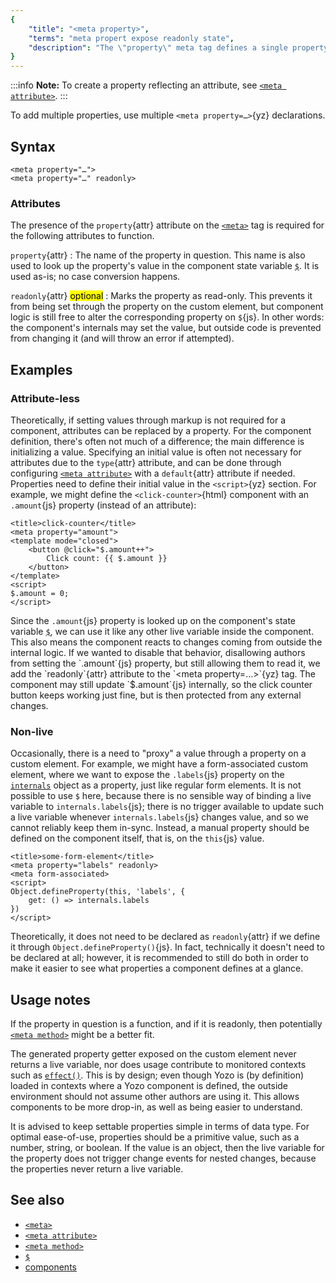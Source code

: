```yaml
---
{
	"title": "<meta property>",
	"terms": "meta propert expose readonly state",
	"description": "The \"property\" meta tag defines a single property to be exposed on the custom element. It may optionally be marked read-only."
}
---
```


:::info
**Note:** To create a property reflecting an attribute, see [`<meta attribute>`](/docs/components/meta/attribute/).
:::

To add multiple properties, use multiple `<meta property=…>`{yz} declarations.

## Syntax

```yz
<meta property="…">
<meta property="…" readonly>
```

### Attributes

The presence of the `property`{attr} attribute on the [`<meta>`](/docs/components/meta/) tag is required for the following attributes to function.

`property`{attr}
: The name of the property in question. This name is also used to look up the property's value in the component state variable [`$`](/docs/components/$/). It is used as-is; no case conversion happens.

`readonly`{attr} <mark>optional</mark>
: Marks the property as read-only. This prevents it from being set through the property on the custom element, but component logic is still free to alter the corresponding property on `$`{js}. In other words: the component's internals may set the value, but outside code is prevented from changing it (and will throw an error if attempted).

## Examples

### Attribute-less

Theoretically, if setting values through markup is not required for a component, attributes can be replaced by a property. For the component definition, there's often not much of a difference; the main difference is initializing a value. Specifying an initial value is often not necessary for attributes due to the `type`{attr} attribute, and can be done through configuring [`<meta attribute>`](/docs/components/meta/attribute/) with a `default`{attr} attribute if needed. Properties need to define their initial value in the `<script>`{yz} section. For example, we might define the `<click-counter>`{html} component with an `.amount`{js} property (instead of an attribute):

```yz
<title>click-counter</title>
<meta property="amount">
<template mode="closed">
	<button @click="$.amount++">
		Click count: {{ $.amount }}
	</button>
</template>
<script>
$.amount = 0;
</script>
```

Since the `.amount`{js} property is looked up on the component's state variable [`$`](/docs/components/$/), we can use it like any other live variable inside the component. This also means the component reacts to changes coming from outside the internal logic. If we wanted to disable that behavior, disallowing authors from setting the `.amount`{js} property, but still allowing them to read it, we add the `readonly`{attr} attribute to the `<meta property=…>`{yz} tag. The component may still update `$.amount`{js} internally, so the click counter button keeps working just fine, but is then protected from any external changes.

### Non-live

Occasionally, there is a need to "proxy" a value through a property on a custom element. For example, we might have a form-associated custom element, where we want to expose the `.labels`{js} property on the [`internals`](/docs/components/internals/) object as a property, just like regular form elements. It is not possible to use `$` here, because there is no sensible way of binding a live variable to `internals.labels`{js}; there is no trigger available to update such a live variable whenever `internals.labels`{js} changes value, and so we cannot reliably keep them in-sync. Instead, a manual property should be defined on the component itself, that is, on the `this`{js} value.

```yz
<title>some-form-element</title>
<meta property="labels" readonly>
<meta form-associated>
<script>
Object.defineProperty(this, 'labels', {
	get: () => internals.labels
})
</script>
```

Theoretically, it does not need to be declared as `readonly`{attr} if we define it through `Object.defineProperty()`{js}. In fact, technically it doesn't need to be declared at all; however, it is recommended to still do both in order to make it easier to see what properties a component defines at a glance.

## Usage notes

If the property in question is a function, and if it is readonly, then potentially [`<meta method>`](/docs/components/meta/method/) might be a better fit.

The generated property getter exposed on the custom element never returns a live variable, nor does usage contribute to monitored contexts such as [`effect()`](/docs/effect/). This is by design; even though Yozo is (by definition) loaded in contexts where a Yozo component is defined, the outside environment should not assume other authors are using it. This allows components to be more drop-in, as well as being easier to understand.

It is advised to keep settable properties simple in terms of data type. For optimal ease-of-use, properties should be a primitive value, such as a number, string, or boolean. If the value is an object, then the live variable for the property does not trigger change events for nested changes, because the properties never return a live variable.

## See also

- [`<meta>`](/docs/components/meta/)
- [`<meta attribute>`](/docs/components/meta/attribute/)
- [`<meta method>`](/docs/components/meta/)
- [`$`](/docs/components/$/)
- [components](/docs/components/)

